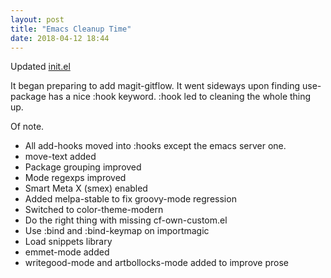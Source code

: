 ```yaml
---
layout: post
title: "Emacs Cleanup Time"
date: 2018-04-12 18:44
---
```


Updated [init.el](https://github.com/cdd-aix/emacs/blob/master/init.el)

It began preparing to add magit-gitflow.  It went sideways upon finding use-package has a nice :hook keyword.  :hook led to cleaning the whole thing up.

Of note.

* All add-hooks moved into :hooks except the emacs server one.
* move-text added
* Package grouping improved
* Mode regexps improved
* Smart Meta X (smex) enabled
* Added melpa-stable to fix groovy-mode regression
* Switched to color-theme-modern
* Do the right thing with missing cf-own-custom.el
* Use :bind and :bind-keymap on importmagic
* Load snippets library
* emmet-mode added
* writegood-mode and artbollocks-mode added to improve prose
